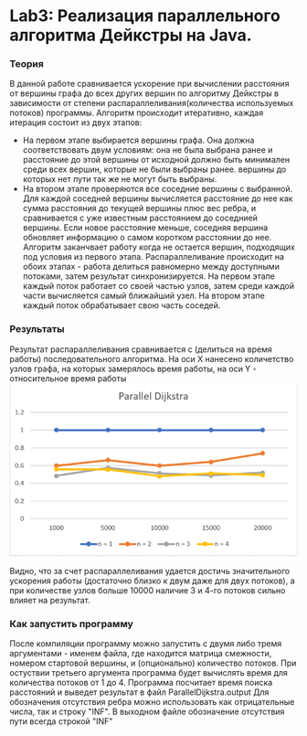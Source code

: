 # Lab3: Реализация параллельного алгоритма Дейкстры на Java.
### Теория 
В данной работе сравнивается ускорение при вычислении расстояния от вершины графа до всех других вершин по алгоритму Дейкстры в зависимости от степени распараллеливания(количества используемых потоков) программы.
Алгоритм происходит итеративно, каждая итерация состоит из двух этапов:
* На первом этапе выбирается вершины графа. Она должна соответствовать двум условиям: она не была выбрана ранее и расстояние до этой вершины от исходной должно быть минимален среди всех вершин, которые не были выбраны ранее. вершины до которых нет пути так же не могут быть выбраны.
* На втором этапе проверяются все соседние вершины с выбранной. Для каждой соседней вершины вычисляется расстояние до нее как сумма расстояния до текущей вершины плюс вес ребра, и сравнивается с уже известным расстоянием до соседнией вершины. Если новое расстояние меньше, соседняя вершина обновляет информацию о самом коротком расстоянии до нее.
Алгоритм заканчвает работу когда не остается вершин, подходящих под условия из первого этапа.
Распараллеливание происходит на обоих этапах - работа делиться равномерно между доступными потоками, затем результат синхронизируется. На первом этапе каждый поток работает со своей частью узлов, затем среди каждой части вычисляется самый ближайший узел. На втором этапе каждый поток обрабатывает свою часть соседей.
### Результаты
Результат распараллеливания сравнивается с (делиться на время работы) последовательного алгоритма. На оси X нанесено количетство узлов графа, на которых замерялось время работы, на оси Y - относительное время работы
![result chart](./result.png)

Видно, что за счет распараллеливания удается достичь значительного ускорения работы (достаточно близко к двум даже для двух потоков), а при количестве узлов больше 10000 наличие 3 и 4-го потоков сильно влияет на результат.
### Как запустить программу
После компиляции программу можно запустить с двумя либо тремя аргументами - именем файла, где находится матрица смежности, номером стартовой вершины, и (опционально) количество потоков. При остуствии третьего аргумента программа будет вычислять время для количества потоков от 1 до 4. Программа посчитает время поиска расстояний и выведет результат в файл ParallelDijkstra.output
Для обозначения отсутствия ребра можно использовать как отрицательные числа, так и строку "INF". В выходном файле обозначение отсутствия пути всегда строкой "INF"
